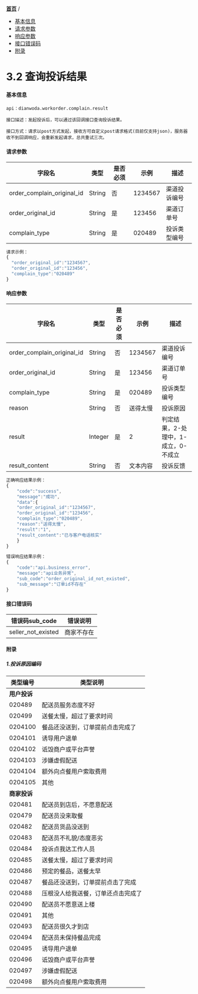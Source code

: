 [**首页**](https://open-qa1.dwbops.com/) /


- <a href="#基本信息">基本信息</a>
- <a href="#请求参数">请求参数</a>
- <a href="#响应参数">响应参数</a>
- <a href="#接口错误码">接口错误码</a>
- <a href="#附录">附录</a>


# 3.2 查询投诉结果

#### 基本信息
```
api：dianwoda.workorder.complain.result

接口描述：发起投诉后，可以通过该回调接口查询投诉结果。

接口方式：请求以post方式发起，接收方可自定义post请求格式(目前仅支持json)，服务器收不到回调响应，会重新发起请求，总共重试三次。

```

#### 请求参数
字段名 | 类型 | 是否必须 | 示例 | 描述
---|---|---|---|---
order_complain_original_id|String|否|1234567|渠道投诉编号
order_original_id|String|是|123456|渠道订单号
complain_type|String|是|020489|投诉类型编号

```javascript
请求示例：
{
  "order_original_id":"1234567",
  "order_original_id":"123456",
  "complain_type":"020489"
}
```

#### 响应参数
字段名 | 类型 | 是否必须 | 示例 | 描述
---|---|---|---|---
order_complain_original_id|String|否|1234567|渠道投诉编号
order_original_id|String|是|123456|渠道订单号
complain_type|String|是|020489|投诉类型编号
reason|String|否|送得太慢|投诉原因
result|Integer|是|2|判定结果，2-处理中，1-成立，0-不成立
result_content|String|否|文本内容|投诉反馈

```javascript
正确响应结果示例：
{
	"code":"success",
	"message":"成功",
    "data":{  
    "order_original_id":"1234567",
    "order_original_id":"123456",
    "complain_type":"020489",
    "reason":"送得太慢",
    "result":"1",
    "result_content":"已与客户电话核实"
    }
}
```

```javascript
错误响应结果示例：
{
	"code":"api.business_error",
	"message":"api业务异常",
	"sub_code":"order_original_id_not_existed",
	"sub_message":"订单id不存在"
}
```

#### 接口错误码
错误码sub_code | 错误说明
---|---
seller_not_existed|商家不存在


#### 附录
##### 1.投诉原因编码
类型编号 | 类型说明
---|---
**用户投诉**|
020489|配送员服务态度不好
020499|送餐太慢，超过了要求时间
0204100|餐品还没送到，订单提前点击完成了
0204101|诱导用户退单
0204102|诋毁商户或平台声誉
0204103|涉嫌虚假配送
0204104|额外向点餐用户索取费用
0204105|其他
**商家投诉**|
020481|配送员到店后，不愿意配送
020479|配送员没来取餐
020482|配送员货品没送到
020483|配送员不礼貌/态度恶劣
020484|投诉点我达工作人员
020485|送餐太慢，超过了要求时间
020486|预定的餐品，送餐太早
020487|餐品还没送到，订单提前点击了完成
020488|压根没人给我送餐，订单还点击完成了
020490|配送员不愿意送上楼
020491|其他
020493|配送员很久才到店
020494|配送员未保持餐品完成
020495|诱导用户退单
020496|诋毁商户或平台声誉
020497|涉嫌虚假配送
020498|额外向点餐用户索取费用
